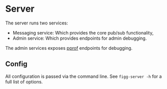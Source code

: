 # Server

The server runs two services:
* Messaging service: Which provides the core pub/sub functionality,
* Admin service: Which provides endpoints for admin debugging.

The admin services exposes [pprof](https://pkg.go.dev/net/http/pprof) endpoints
for debugging.

## Config
All configuration is passed via the command line. See `figg-server -h` for a
full list of options.
